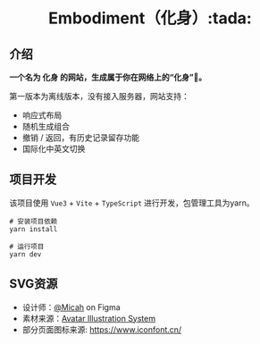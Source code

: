 <div align="center">
  <h1>Embodiment（化身）:tada:</h1>
</div>

## 介绍

**一个名为 化身 的网站，生成属于你在网络上的“化身”:camera_flash:。**

第一版本为离线版本，没有接入服务器，网站支持：
- 响应式布局
- 随机生成组合
- 撤销 / 返回，有历史记录留存功能
- 国际化中英文切换

## 项目开发

该项目使用 `Vue3` + `Vite` + `TypeScript` 进行开发，包管理工具为yarn。

```
# 安装项目依赖
yarn install

# 运行项目
yarn dev
```

## SVG资源

- 设计师：[@Micah](https://www.figma.com/@Micah) on Figma
- 素材来源：[Avatar Illustration System](https://www.figma.com/community/file/829741575478342595)
- 部分页面图标来源: https://www.iconfont.cn/
